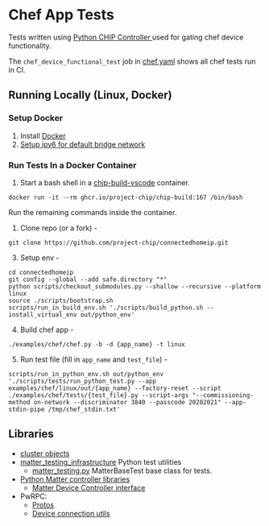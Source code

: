 # Chef App Tests

Tests written using
[Python CHIP Controller ](https://github.com/project-chip/connectedhomeip/blob/master/src/controller/python/README.md)
used for gating chef device functionality.

The `chef_device_functional_test` job in
[chef.yaml](https://github.com/sxb427/connectedhomeip/blob/master/.github/workflows/chef.yaml)
shows all chef tests run in CI.

## Running Locally (Linux, Docker)

### Setup Docker

1. Install [Docker](https://www.docker.com/get-started/)
2. [Setup ipv6 for default bridge network](https://docs.docker.com/engine/daemon/ipv6/#use-ipv6-for-the-default-bridge-network)

### Run Tests In a Docker Container

1. Start a bash shell in a
   [chip-build-vscode](https://github.com/project-chip/connectedhomeip/pkgs/container/chip-build-vscode)
   container.

```
docker run -it --rm ghcr.io/project-chip/chip-build:167 /bin/bash
```

Run the remaining commands inside the container.

1. Clone repo (or a fork) -

```
git clone https://github.com/project-chip/connectedhomeip.git
```

3. Setup env -

```
cd connectedhomeip
git config --global --add safe.directory "*"
python scripts/checkout_submodules.py --shallow --recursive --platform linux
source ./scripts/bootstrap.sh
scripts/run_in_build_env.sh './scripts/build_python.sh --install_virtual_env out/python_env'
```

4. Build chef app -

```
./examples/chef/chef.py -b -d {app_name} -t linux
```

5. Run test file (fill in `app_name` and `test_file`) -

```
scripts/run_in_python_env.sh out/python_env './scripts/tests/run_python_test.py --app examples/chef/linux/out/{app_name} --factory-reset --script ./examples/chef/tests/{test_file}.py --script-args "--commissioning-method on-network --discriminator 3840 --passcode 20202021" --app-stdin-pipe /tmp/chef_stdin.txt'
```

## Libraries

-   [cluster objects](https://github.com/project-chip/connectedhomeip/blob/master/src/controller/python/matter/clusters/Objects.py)
-   [matter_testing_infrastructure](https://github.com/project-chip/connectedhomeip/tree/master/src/python_testing/matter_testing_infrastructure)
    Python test utilities
    -   [matter_testing.py](https://github.com/project-chip/connectedhomeip/blob/master/src/python_testing/matter_testing_infrastructure/matter/testing/matter_testing.py)
        MatterBaseTest base class for tests.
-   [Python Matter controller libraries](https://github.com/project-chip/connectedhomeip/tree/master/src/controller/python/matter)
    -   [Matter Device Controller interface](https://github.com/project-chip/connectedhomeip/blob/master/src/controller/python/matter/ChipDeviceCtrl.py)
-   PwRPC:
    -   [Protos](https://github.com/project-chip/connectedhomeip/tree/master/examples/common/pigweed/protos)
    -   [Device connection utils](https://github.com/google/pigweed/tree/1baea6bc0ee4afe955a834d17177d7be5418900a/pw_system/py/pw_system)
